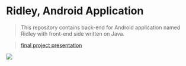 # Ridley, Android Application
> This repository contains back-end for Android application named Ridley with front-end side written on Java.

> [final project presentation](https://docs.google.com/presentation/d/12AR80XYac5eEEcPKuqowuHhqFefwir_5bLbt8_2mA6M/edit?usp=sharing)

![](https://i.imgur.com/Cmkp64e.png)
